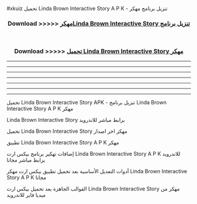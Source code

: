 #xkuiz تحميل Linda Brown Interactive Story A P K - تنزيل برنامج مهكر



<div align="center">
<h3>Download >>>>> <a href="https://runaway1.web.app/?sq=Linda Brown Interactive Story">مهكرLinda Brown Interactive Story تنزيل برنامج</a></h3><br>

<h3>Download >>>>> <a href="https://runaway1.web.app/?sq=Linda Brown Interactive Story">تحميل Linda Brown Interactive Story مهكر</a></h3>
</div>


----------------------------------------------------------

----------------------------------------------------------

----------------------------------------------------------

----------------------------------------------------------

----------------------------------------------------------

----------------------------------------------------------

----------------------------------------------------------

تحميل Linda Brown Interactive Story APK - تنزيل برنامج Linda Brown Interactive Story A P K مهكر

Linda Brown Interactive Story برابط مباشر للاندرويد

تحميل Linda Brown Interactive Story مهكر اخر اصدار

تطبيق Linda Brown Interactive Story A P K مهكر

إضافات تهكير برنامج بيكس ارت Linda Brown Interactive Story A P K للاندرويد برابط مباشر مجانا

أدوات التعديل الأساسية بعد تحميل تطبيق بيكس ارت مهكر Linda Brown Interactive Story A P K مجانا

القوالب الجاهزة بعد تحميل بيكس ارت Linda Brown Interactive Story مهكر من ميديا فاير للاندرويد


